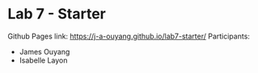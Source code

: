 # Lab 7 - Starter
Github Pages link: https://j-a-ouyang.github.io/lab7-starter/
Participants:
* James Ouyang
* Isabelle Layon
